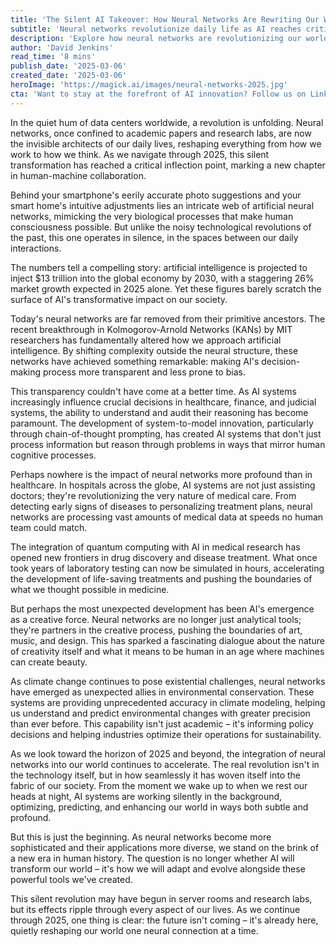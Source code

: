 ```yaml
---
title: 'The Silent AI Takeover: How Neural Networks Are Rewriting Our World in 2025'
subtitle: 'Neural networks revolutionize daily life as AI reaches critical adoption in 2025'
description: 'Explore how neural networks are revolutionizing our world in 2025, with breakthroughs in transparency, creativity, and environmental conservation. Discover the profound changes AI is bringing to healthcare, finance, and creative industries, ushering in a new era of human-machine collaboration.'
author: 'David Jenkins'
read_time: '8 mins'
publish_date: '2025-03-06'
created_date: '2025-03-06'
heroImage: 'https://magick.ai/images/neural-networks-2025.jpg'
cta: 'Want to stay at the forefront of AI innovation? Follow us on LinkedIn at MagickAI for real-time insights into how neural networks are shaping our future.'
---
```


In the quiet hum of data centers worldwide, a revolution is unfolding. Neural networks, once confined to academic papers and research labs, are now the invisible architects of our daily lives, reshaping everything from how we work to how we think. As we navigate through 2025, this silent transformation has reached a critical inflection point, marking a new chapter in human-machine collaboration.

Behind your smartphone's eerily accurate photo suggestions and your smart home's intuitive adjustments lies an intricate web of artificial neural networks, mimicking the very biological processes that make human consciousness possible. But unlike the noisy technological revolutions of the past, this one operates in silence, in the spaces between our daily interactions.

The numbers tell a compelling story: artificial intelligence is projected to inject $13 trillion into the global economy by 2030, with a staggering 26% market growth expected in 2025 alone. Yet these figures barely scratch the surface of AI's transformative impact on our society.

Today's neural networks are far removed from their primitive ancestors. The recent breakthrough in Kolmogorov-Arnold Networks (KANs) by MIT researchers has fundamentally altered how we approach artificial intelligence. By shifting complexity outside the neural structure, these networks have achieved something remarkable: making AI's decision-making process more transparent and less prone to bias.

This transparency couldn't have come at a better time. As AI systems increasingly influence crucial decisions in healthcare, finance, and judicial systems, the ability to understand and audit their reasoning has become paramount. The development of system-to-model innovation, particularly through chain-of-thought prompting, has created AI systems that don't just process information but reason through problems in ways that mirror human cognitive processes.

Perhaps nowhere is the impact of neural networks more profound than in healthcare. In hospitals across the globe, AI systems are not just assisting doctors; they're revolutionizing the very nature of medical care. From detecting early signs of diseases to personalizing treatment plans, neural networks are processing vast amounts of medical data at speeds no human team could match.

The integration of quantum computing with AI in medical research has opened new frontiers in drug discovery and disease treatment. What once took years of laboratory testing can now be simulated in hours, accelerating the development of life-saving treatments and pushing the boundaries of what we thought possible in medicine.

But perhaps the most unexpected development has been AI's emergence as a creative force. Neural networks are no longer just analytical tools; they're partners in the creative process, pushing the boundaries of art, music, and design. This has sparked a fascinating dialogue about the nature of creativity itself and what it means to be human in an age where machines can create beauty.

As climate change continues to pose existential challenges, neural networks have emerged as unexpected allies in environmental conservation. These systems are providing unprecedented accuracy in climate modeling, helping us understand and predict environmental changes with greater precision than ever before. This capability isn't just academic – it's informing policy decisions and helping industries optimize their operations for sustainability.

As we look toward the horizon of 2025 and beyond, the integration of neural networks into our world continues to accelerate. The real revolution isn't in the technology itself, but in how seamlessly it has woven itself into the fabric of our society. From the moment we wake up to when we rest our heads at night, AI systems are working silently in the background, optimizing, predicting, and enhancing our world in ways both subtle and profound.

But this is just the beginning. As neural networks become more sophisticated and their applications more diverse, we stand on the brink of a new era in human history. The question is no longer whether AI will transform our world – it's how we will adapt and evolve alongside these powerful tools we've created.

This silent revolution may have begun in server rooms and research labs, but its effects ripple through every aspect of our lives. As we continue through 2025, one thing is clear: the future isn't coming – it's already here, quietly reshaping our world one neural connection at a time.